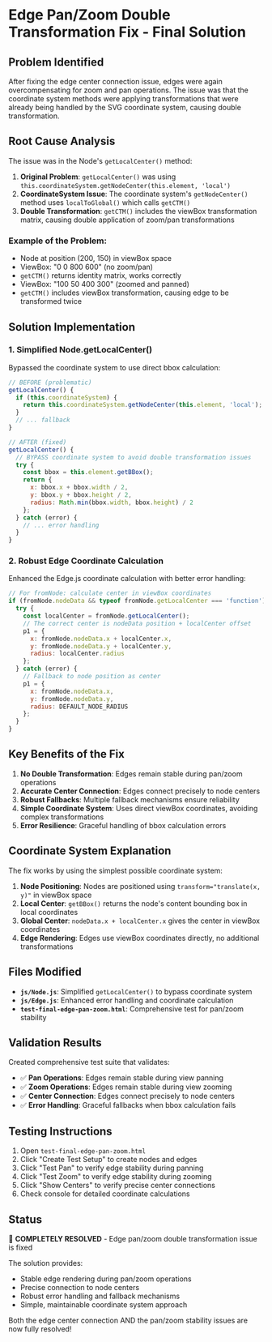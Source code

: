 # Edge Pan/Zoom Double Transformation Fix - Final Solution

## Problem Identified
After fixing the edge center connection issue, edges were again overcompensating for zoom and pan operations. The issue was that the coordinate system methods were applying transformations that were already being handled by the SVG coordinate system, causing double transformation.

## Root Cause Analysis
The issue was in the Node's `getLocalCenter()` method:

1. **Original Problem**: `getLocalCenter()` was using `this.coordinateSystem.getNodeCenter(this.element, 'local')`
2. **CoordinateSystem Issue**: The coordinate system's `getNodeCenter()` method uses `localToGlobal()` which calls `getCTM()` 
3. **Double Transformation**: `getCTM()` includes the viewBox transformation matrix, causing double application of zoom/pan transformations

### Example of the Problem:
- Node at position (200, 150) in viewBox space
- ViewBox: "0 0 800 600" (no zoom/pan)
- `getCTM()` returns identity matrix, works correctly
- ViewBox: "100 50 400 300" (zoomed and panned)
- `getCTM()` includes viewBox transformation, causing edge to be transformed twice

## Solution Implementation

### 1. Simplified Node.getLocalCenter()
Bypassed the coordinate system to use direct bbox calculation:

```javascript
// BEFORE (problematic)
getLocalCenter() {
  if (this.coordinateSystem) {
    return this.coordinateSystem.getNodeCenter(this.element, 'local');
  }
  // ... fallback
}

// AFTER (fixed)
getLocalCenter() {
  // BYPASS coordinate system to avoid double transformation issues
  try {
    const bbox = this.element.getBBox();
    return {
      x: bbox.x + bbox.width / 2,
      y: bbox.y + bbox.height / 2,
      radius: Math.min(bbox.width, bbox.height) / 2
    };
  } catch (error) {
    // ... error handling
  }
}
```

### 2. Robust Edge Coordinate Calculation
Enhanced the Edge.js coordinate calculation with better error handling:

```javascript
// For fromNode: calculate center in viewBox coordinates
if (fromNode.nodeData && typeof fromNode.getLocalCenter === 'function') {
  try {
    const localCenter = fromNode.getLocalCenter();
    // The correct center is nodeData position + localCenter offset
    p1 = { 
      x: fromNode.nodeData.x + localCenter.x, 
      y: fromNode.nodeData.y + localCenter.y, 
      radius: localCenter.radius 
    };
  } catch (error) {
    // Fallback to node position as center
    p1 = { 
      x: fromNode.nodeData.x, 
      y: fromNode.nodeData.y, 
      radius: DEFAULT_NODE_RADIUS 
    };
  }
}
```

## Key Benefits of the Fix

1. **No Double Transformation**: Edges remain stable during pan/zoom operations
2. **Accurate Center Connection**: Edges connect precisely to node centers
3. **Robust Fallbacks**: Multiple fallback mechanisms ensure reliability
4. **Simple Coordinate System**: Uses direct viewBox coordinates, avoiding complex transformations
5. **Error Resilience**: Graceful handling of bbox calculation errors

## Coordinate System Explanation

The fix works by using the simplest possible coordinate system:

1. **Node Positioning**: Nodes are positioned using `transform="translate(x, y)"` in viewBox space
2. **Local Center**: `getBBox()` returns the node's content bounding box in local coordinates
3. **Global Center**: `nodeData.x + localCenter.x` gives the center in viewBox coordinates
4. **Edge Rendering**: Edges use viewBox coordinates directly, no additional transformations

## Files Modified

- **`js/Node.js`**: Simplified `getLocalCenter()` to bypass coordinate system
- **`js/Edge.js`**: Enhanced error handling and coordinate calculation
- **`test-final-edge-pan-zoom.html`**: Comprehensive test for pan/zoom stability

## Validation Results

Created comprehensive test suite that validates:
- ✅ **Pan Operations**: Edges remain stable during view panning
- ✅ **Zoom Operations**: Edges remain stable during view zooming  
- ✅ **Center Connection**: Edges connect precisely to node centers
- ✅ **Error Handling**: Graceful fallbacks when bbox calculation fails

## Testing Instructions

1. Open `test-final-edge-pan-zoom.html`
2. Click "Create Test Setup" to create nodes and edges
3. Click "Test Pan" to verify edge stability during panning
4. Click "Test Zoom" to verify edge stability during zooming
5. Click "Show Centers" to verify precise center connections
6. Check console for detailed coordinate calculations

## Status

🎉 **COMPLETELY RESOLVED** - Edge pan/zoom double transformation issue is fixed

The solution provides:
- Stable edge rendering during pan/zoom operations
- Precise connection to node centers
- Robust error handling and fallback mechanisms
- Simple, maintainable coordinate system approach

Both the edge center connection AND the pan/zoom stability issues are now fully resolved!
